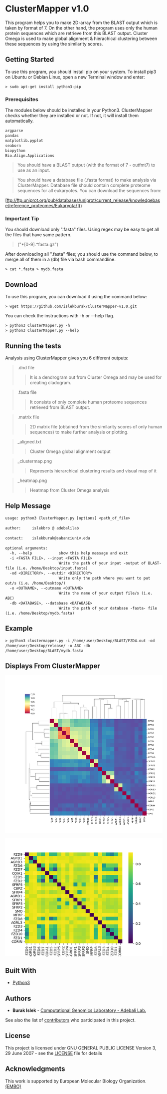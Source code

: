 # ClusterMapper v1.0

This program helps you to make 2D-array from the BLAST output which is taken by format of 7. On the other hand, the program uses only the human protein sequences which are retrieve from this BLAST output. Cluster Omega is used to make global alignment & hierachical clustering between these sequences by using the similarity scores.

## Getting Started

To use this program, you should install pip on your system.
To install pip3 on Ubuntu or Debian Linux, open a new Terminal window and enter:

```
> sudo apt-get install python3-pip
```
### Prerequisites

The modules below should be installed in your Python3. ClusterMapper checks whether they are installed or not. If not, it will install them automatically.

```
argparse
pandas
matplotlib.pyplot
seaborn
biopython
Bio.Align.Applications
```

> You should have a BLAST output (with the format of 7 - outfmt7) to use as an input.

> You should have a database file (.fasta format) to make analysis via ClusterMapper. Database file should contain
complete proteome sequences for all eukaryotes. You can download the sequences from:

[ftp://ftp.uniprot.org/pub/databases/uniprot/current_release/knowledgebase/reference_proteomes/Eukaryota/]()

### Important Tip
You should download only ".fasta" files. Using regex may be easy to get all the files that have same pattern.

>("*[0-9].*fasta.gz")

After downloading all ".fasta" files; you should use the command below, to merge all of them in a (db) file via bash commandline.
```
> cat *.fasta > mydb.fasta
```
## Download

To use this program, you can download it using the command below: 


```
> wget https://github.com/islekburak/ClusterMapper-v1.0.git
```

You can check the instructions with -h or --help flag.
```
> python3 ClusterMapper.py -h
> python3 ClusterMapper.py --help
```

## Running the tests

Analysis using ClusterMapper gives you 6 different outputs:

>.dnd file
>>It is a dendrogram out from Cluster Omega and may be used for creating cladogram.

>.fasta file
>>It consists of only complete human proteome sequences retrieved from BLAST output.

>.matrix file
>>2D matrix file (obtained from the similarity scores of only human sequences) to make further analysis or plotting.

>_aligned.txt
>>Cluster Omega global alignment output

>_clustermap.png
>>Represents hierarchical clustering results and
				visual map of it

>_heatmap.png
>>Heatmap from Cluster Omega analysis

## Help Message
```
usage: python3 ClusterMapper.py [options] <path_of_file>

author:		islekbro @ adebalilab

contact:	islekburak@sabanciuniv.edu

optional arguments:
  -h, --help            show this help message and exit
  -i <FASTA FILE>, --input <FASTA FILE>
                        Write the path of your input -output of BLAST- file (i.e. /home/Desktop/input.fasta)
  -od <DIRECTORY>, --outdir <DIRECTORY>
                        Write only the path where you want to put out/s (i.e. /home/Desktop/)
  -o <OUTNAME>, --outname <OUTNAME>
                        Write the name of your output file/s (i.e. ABC)
  -db <DATABASE>, --database <DATABASE>
                        Write the path of your database -fasta- file (i.e. /home/Desktop/mydb.fasta)
```

## Example
```
> python3 clustermapper.py -i /home/user/Desktop/BLAST/FZD4.out -od /home/user/Desktop/release/ -o ABC -db /home/user/Desktop/BLAST/mydb.fasta
```

## Displays From ClusterMapper
![Image of clustermap](https://raw.githubusercontent.com/islekburak/ClusterMapper-v1.0/master/src/humanfrizzled_clustermap.png)

![Image of heatmap](https://raw.githubusercontent.com/islekburak/ClusterMapper-v1.0/master/src/humanfrizzled_heatmap.png)


## Built With

* [Python3 ](https://www.python.org/download/releases/3.0/)
## Authors

* **Burak Islek** - [Computational Genomics Laboratory - Adebali Lab.
](https://adebalilab.org/)

See also the list of [contributors](https://github.com/CompGenomeLab) who participated in this project.

## License

This project is licensed under GNU GENERAL PUBLIC LICENSE Version 3, 29 June 2007 - see the [LICENSE](LICENSE) file for details

## Acknowledgments

This work is supported by European Molecular Biology Organization. [(EMBO)](https://www.embo.org/)